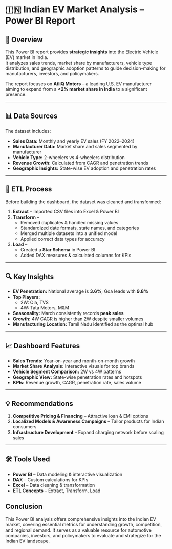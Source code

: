 # 🇮🇳 Indian EV Market Analysis – Power BI Report

## 📌 Overview
This Power BI report provides **strategic insights** into the Electric Vehicle (EV) market in India.  
It analyzes sales trends, market share by manufacturers, vehicle type distribution, and geographic adoption patterns to guide decision-making for manufacturers, investors, and policymakers.

The report focuses on **AtliQ Motors** – a leading U.S. EV manufacturer aiming to expand from a **<2% market share in India** to a significant presence.

---

## 📊 Data Sources
The dataset includes:

- **Sales Data:** Monthly and yearly EV sales (FY 2022–2024)
- **Manufacturer Data:** Market share and sales segmented by manufacturer
- **Vehicle Type:** 2-wheelers vs 4-wheelers distribution
- **Revenue Growth:** Calculated from CAGR and penetration trends
- **Geographic Insights:** State-wise EV adoption and penetration rates

---

## 🔄 ETL Process
Before building the dashboard, the dataset was cleaned and transformed:

1. **Extract** – Imported CSV files into Excel & Power BI  
2. **Transform** –  
   - Removed duplicates & handled missing values  
   - Standardized date formats, state names, and categories  
   - Merged multiple datasets into a unified model  
   - Applied correct data types for accuracy  
3. **Load** –  
   - Created a **Star Schema** in Power BI  
   - Added DAX measures & calculated columns for KPIs

---

## 🔍 Key Insights
- **EV Penetration:** National average is **3.6%**; Goa leads with **9.8%**
- **Top Players:**  
  - 2W: Ola, TVS  
  - 4W: Tata Motors, M&M  
- **Seasonality:** March consistently records **peak sales**
- **Growth:** 4W CAGR is higher than 2W despite smaller volumes
- **Manufacturing Location:** Tamil Nadu identified as the optimal hub

---

## 📈 Dashboard Features
- **Sales Trends:** Year-on-year and month-on-month growth
- **Market Share Analysis:** Interactive visuals for top brands
- **Vehicle Segment Comparison:** 2W vs 4W patterns
- **Geographic View:** State-wise penetration rates and hotspots
- **KPIs:** Revenue growth, CAGR, penetration rate, sales volume

---

## 💡 Recommendations
1. **Competitive Pricing & Financing** – Attractive loan & EMI options  
2. **Localized Models & Awareness Campaigns** – Tailor products for Indian consumers  
3. **Infrastructure Development** – Expand charging network before scaling sales

---

## 🛠 Tools Used
- **Power BI** – Data modeling & interactive visualization
- **DAX** – Custom calculations for KPIs
- **Excel** – Data cleaning & transformation
- **ETL Concepts** – Extract, Transform, Load


## Conclusion
This Power BI analysis offers comprehensive insights into the Indian EV market, covering essential metrics for understanding growth, competition, and regional demand. It serves as a valuable resource for automotive companies, investors, and policymakers to evaluate and strategize for the Indian EV landscape. 
